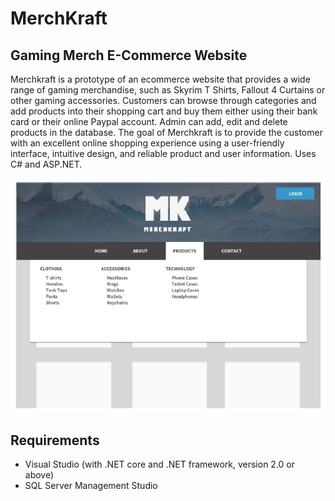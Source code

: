 # MerchKraft #

## Gaming Merch E-Commerce Website ##
Merchkraft is a prototype of an ecommerce website that provides a wide range of gaming merchandise, such as Skyrim T Shirts, 
Fallout 4 Curtains or other gaming accessories. Customers can browse through categories and add products into 
their shopping cart and buy them either using their bank card or their online Paypal account.
Admin can add, edit and delete products in the database. 
The goal of Merchkraft is to provide the customer with an excellent online shopping experience using a 
user-friendly interface, intuitive design, and reliable product and user information. Uses C# and ASP.NET.


![Alt text](Images/Capture.PNG?raw=true "Website")

## Requirements ##
* Visual Studio (with .NET core and .NET framework, version 2.0 or above)
* SQL Server Management Studio 